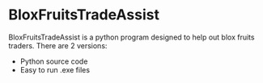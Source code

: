 # BloxFruitsTradeAssist
BloxFruitsTradeAssist is a python program designed to help out blox fruits traders.
There are 2 versions:
- Python source code
- Easy to run .exe files
